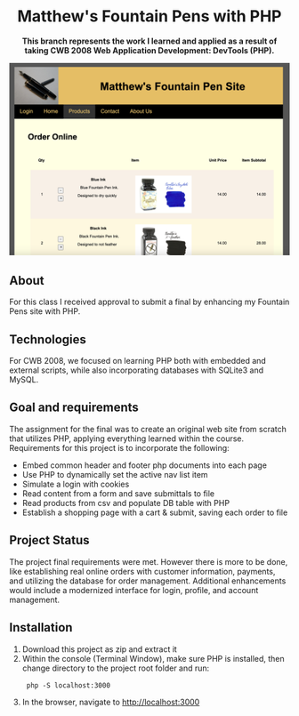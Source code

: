 <h1 align="center">Matthew's Fountain Pens with PHP</h1>
<p align="center"><strong>This branch represents the work I learned and applied as a result of taking CWB 2008 Web Application Development: DevTools (PHP).</strong>
<br/>
<div align="center"><img src="shopping-cart.png"></div>

<h2>About</h2>
For this class I received approval to submit a final by enhancing my Fountain Pens site with PHP.        

<h2>Technologies</h2>
For CWB 2008, we focused on learning PHP both with embedded and external scripts, while also incorporating databases with SQLite3 and MySQL.

<h2>Goal and requirements</h2>
The assignment for the final was to create an original web site from scratch that utilizes PHP, applying everything learned within the course.  
Requirements for this project is to incorporate the following:
<ul>
<li>Embed common header and footer php documents into each page</li>
<li>Use PHP to dynamically set the active nav list item</li>
<li>Simulate a login with cookies</li>
<li>Read content from a form and save submittals to file</li>
<li>Read products from csv and populate DB table with PHP</li>
<li>Establish a shopping page with a cart & submit, saving each order to file</li>
</ul>

<h2>Project Status</h2>
The project final requirements were met. However there is more to be done, like establishing real online orders with customer information, payments, and utilizing the database for order management. Additional enhancements would include a modernized interface for login, profile, and account management. 

<h2>Installation</h2>

1. Download this project as zip and extract it
2. Within the console (Terminal Window), make sure PHP is installed, then change directory to the project root folder and run:
   ```
    php -S localhost:3000
   ```
3. In the browser, navigate to [http://localhost:3000](http://localhost:3000)
